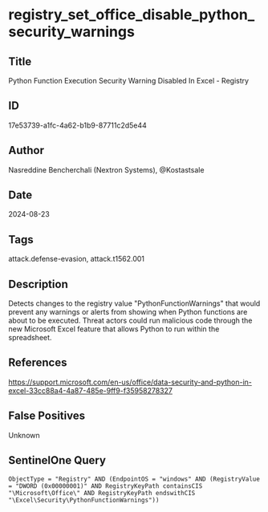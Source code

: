 # registry_set_office_disable_python_security_warnings

## Title
Python Function Execution Security Warning Disabled In Excel - Registry

## ID
17e53739-a1fc-4a62-b1b9-87711c2d5e44

## Author
Nasreddine Bencherchali (Nextron Systems), @Kostastsale

## Date
2024-08-23

## Tags
attack.defense-evasion, attack.t1562.001

## Description
Detects changes to the registry value "PythonFunctionWarnings" that would prevent any warnings or alerts from showing when Python functions are about to be executed.
Threat actors could run malicious code through the new Microsoft Excel feature that allows Python to run within the spreadsheet.


## References
https://support.microsoft.com/en-us/office/data-security-and-python-in-excel-33cc88a4-4a87-485e-9ff9-f35958278327

## False Positives
Unknown

## SentinelOne Query
```
ObjectType = "Registry" AND (EndpointOS = "windows" AND (RegistryValue = "DWORD (0x00000001)" AND RegistryKeyPath containsCIS "\Microsoft\Office\" AND RegistryKeyPath endswithCIS "\Excel\Security\PythonFunctionWarnings"))

```